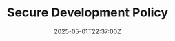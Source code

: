 ---
title: Secure Development Policy
linkTitle: Secure Development Policy
date: '2025-05-01T22:37:00Z'
weight: 1
description: Establishes a framework for secure software development aligned with
  ISO/IEC 27001, covering all stages of the SDLC, with roles defined for policy owner,
  developers, QA, and management to ensure compliance and mitigate security risks.
draft: false
ref: secure-development-policy
---